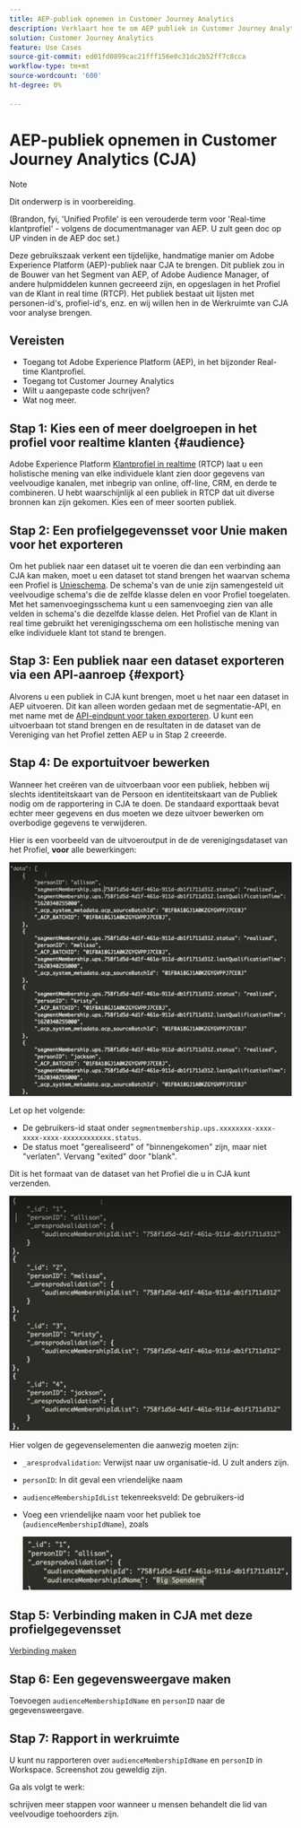```yaml
---
title: AEP-publiek opnemen in Customer Journey Analytics
description: Verklaart hoe te om AEP publiek in Customer Journey Analytics voor verdere analyse op te nemen.
solution: Customer Journey Analytics
feature: Use Cases
source-git-commit: ed01fd0899cac21fff156e0c31dc2b52ff7c8cca
workflow-type: tm+mt
source-wordcount: '600'
ht-degree: 0%

---
```



# AEP-publiek opnemen in Customer Journey Analytics (CJA)

>[!NOTE]
>
>Dit onderwerp is in voorbereiding.

(Brandon, fyi, &#39;Unified Profile&#39; is een verouderde term voor &#39;Real-time klantprofiel&#39; - volgens de documentmanager van AEP. U zult geen doc op UP vinden in de AEP doc set.)

Deze gebruikszaak verkent een tijdelijke, handmatige manier om Adobe Experience Platform (AEP)-publiek naar CJA te brengen. Dit publiek zou in de Bouwer van het Segment van AEP, of Adobe Audience Manager, of andere hulpmiddelen kunnen gecreeerd zijn, en opgeslagen in het Profiel van de Klant in real time (RTCP). Het publiek bestaat uit lijsten met personen-id&#39;s, profiel-id&#39;s, enz. en wij willen hen in de Werkruimte van CJA voor analyse brengen.

## Vereisten

* Toegang tot Adobe Experience Platform (AEP), in het bijzonder Real-time Klantprofiel.
* Toegang tot Customer Journey Analytics
* Wilt u aangepaste code schrijven?
* Wat nog meer.

## Stap 1: Kies een of meer doelgroepen in het profiel voor realtime klanten {#audience}

Adobe Experience Platform [Klantprofiel in realtime](https://experienceleague.adobe.com/docs/experience-platform/profile/home.html?lang=en) (RTCP) laat u een holistische mening van elke individuele klant zien door gegevens van veelvoudige kanalen, met inbegrip van online, off-line, CRM, en derde te combineren. U hebt waarschijnlijk al een publiek in RTCP dat uit diverse bronnen kan zijn gekomen. Kies een of meer soorten publiek.

## Stap 2: Een profielgegevensset voor Unie maken voor het exporteren

Om het publiek naar een dataset uit te voeren die dan een verbinding aan CJA kan maken, moet u een dataset tot stand brengen het waarvan schema een Profiel is [Unieschema](https://experienceleague.adobe.com/docs/experience-platform/profile/union-schemas/union-schema.html?lang=en#understanding-union-schemas).
De schema&#39;s van de unie zijn samengesteld uit veelvoudige schema&#39;s die de zelfde klasse delen en voor Profiel toegelaten. Met het samenvoegingsschema kunt u een samenvoeging zien van alle velden in schema&#39;s die dezelfde klasse delen. Het Profiel van de Klant in real time gebruikt het verenigingsschema om een holistische mening van elke individuele klant tot stand te brengen.

## Stap 3: Een publiek naar een dataset exporteren via een API-aanroep {#export}

Alvorens u een publiek in CJA kunt brengen, moet u het naar een dataset in AEP uitvoeren. Dit kan alleen worden gedaan met de segmentatie-API, en met name met de [API-eindpunt voor taken exporteren](https://experienceleague.adobe.com/docs/experience-platform/segmentation/api/export-jobs.html?lang=en). U kunt een uitvoerbaan tot stand brengen en de resultaten in de dataset van de Vereniging van het Profiel zetten AEP u in Stap 2 creeerde.

## Stap 4: De exportuitvoer bewerken

Wanneer het creëren van de uitvoerbaan voor een publiek, hebben wij slechts identiteitskaart van de Persoon en identiteitskaart van de Publiek nodig om de rapportering in CJA te doen. De standaard exporttaak bevat echter meer gegevens en dus moeten we deze uitvoer bewerken om overbodige gegevens te verwijderen.

Hier is een voorbeeld van de uitvoeroutput in de de verenigingsdataset van het Profiel, **voor** alle bewerkingen:

![Onbewerkte uitvoer](assets/export-unedited.png)

Let op het volgende:

* De gebruikers-id staat onder `segmentmembership.ups.xxxxxxxx-xxxx-xxxx-xxxx-xxxxxxxxxxxx.status`.
* De status moet &quot;gerealiseerd&quot; of &quot;binnengekomen&quot; zijn, maar niet &quot;verlaten&quot;. Vervang &quot;exited&quot; door &quot;blank&quot;.

Dit is het formaat van de dataset van het Profiel die u in CJA kunt verzenden.

![Bewerkte uitvoer](assets/export-edited.png)

Hier volgen de gegevenselementen die aanwezig moeten zijn:

* `_aresprodvalidation`: Verwijst naar uw organisatie-id. U zult anders zijn.
* `personID`: In dit geval een vriendelijke naam
* `audienceMembershipIdList` tekenreeksveld: De gebruikers-id
* Voeg een vriendelijke naam voor het publiek toe (`audienceMembershipIdName`), zoals

   ![Vriendelijke publieksnaam](assets/audience-name.png)

## Stap 5: Verbinding maken in CJA met deze profielgegevensset

[Verbinding maken](/help/connections/create-connection.md)

## Stap 6: Een gegevensweergave maken

Toevoegen `audienceMembershipIdName` en `personID` naar de gegevensweergave.

## Stap 7: Rapport in werkruimte

U kunt nu rapporteren over `audienceMembershipIdName` en `personID` in Workspace.
Screenshot zou geweldig zijn.

Ga als volgt te werk:

schrijven meer stappen voor wanneer u mensen behandelt die lid van veelvoudige toehoorders zijn.




